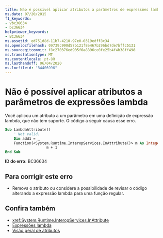 ```yaml
---
title: Não é possível aplicar atributos a parâmetros de expressões lambda
ms.date: 07/20/2015
f1_keywords:
- vbc36634
- bc36634
helpviewer_keywords:
- BC36634
ms.assetid: ed751d8d-11b7-4210-97e0-0319edff8c34
ms.openlocfilehash: 09739c990d57b121f8e467b296bd7de7bffc5131
ms.sourcegitcommit: f8c270376ed905f6a8896ce0fe25b4f4b38ff498
ms.translationtype: MT
ms.contentlocale: pt-BR
ms.lasthandoff: 06/04/2020
ms.locfileid: "84406996"
---
```

# <a name="attributes-cannot-be-applied-to-parameters-of-lambda-expressions"></a>Não é possível aplicar atributos a parâmetros de expressões lambda
Você aplicou um atributo a um parâmetro em uma definição de expressão lambda, que não tem suporte. O código a seguir causa esse erro.  
  
```vb  
Sub LambdaAttribute()  
    ' Not valid.  
    Dim add1 = _  
    Function(<System.Runtime.InteropServices.InAttribute()> m As Integer) _  
                   m + 1  
End Sub  
```  
  
 **ID do erro:** BC36634  
  
## <a name="to-correct-this-error"></a>Para corrigir este erro  
  
- Remova o atributo ou considere a possibilidade de revisar o código alterando a expressão lambda para uma função regular.  
  
## <a name="see-also"></a>Confira também

- <xref:System.Runtime.InteropServices.InAttribute>
- [Expressões lambda](../programming-guide/language-features/procedures/lambda-expressions.md)
- [Visão geral de atributos](../programming-guide/concepts/attributes/index.md)
